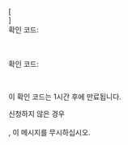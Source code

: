 [<br host>]<br action>확인 코드:<br code>

<br url><br action>확인 코드:

<br code>

이 확인 코드는 1시간 후에 만료됩니다.

신청하지 않은 경우<br url><br action>, 이 메시지를 무시하십시오.
